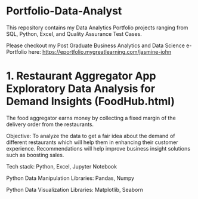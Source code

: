 # Portfolio-Data-Analyst
This repository contains my Data Analytics Portfolio projects ranging from SQL, Python, Excel, and Quality Assurance Test Cases.

Please checkout my Post Graduate Business Analytics and Data Science e-Portfolio here: https://eportfolio.mygreatlearning.com/jasmine-john 

# 1. Restaurant Aggregator App Exploratory Data Analysis for Demand Insights (FoodHub.html)
The food aggregator earns money by collecting a fixed margin of the delivery order from the restaurants.

Objective: To analyze the data to get a fair idea about the demand of different restaurants which will help them in enhancing their customer experience. Recommendations will help improve business insight solutions such as boosting sales.

Tech stack: Python, Excel, Jupyter Notebook

Python Data Manipulation Libraries: Pandas, Numpy

Python Data Visualization Libraries: Matplotlib, Seaborn
